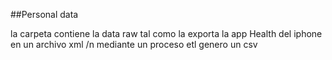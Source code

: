 ##Personal data

la carpeta contiene la data raw tal como la exporta la app Health del iphone en un archivo xml /n
mediante un proceso etl genero un csv
